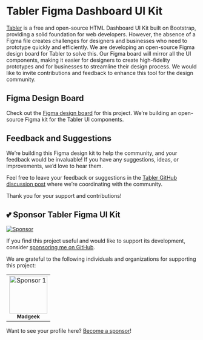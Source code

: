 # Tabler Figma Dashboard UI Kit

[Tabler](https://tabler.io/) is a free and open-source HTML Dashboard UI Kit built on Bootstrap, providing a solid foundation for web developers. However, the absence of a Figma file creates challenges for designers and businesses who need to prototype quickly and efficiently. We are developing an open-source Figma design board for Tabler to solve this. Our Figma board will mirror all the UI components, making it easier for designers to create high-fidelity prototypes and for businesses to streamline their design process. We would like to invite contributions and feedback to enhance this tool for the design community.

## Figma Design Board

Check out the [Figma design board](https://www.figma.com/design/v6gnDiEWtSk0kxScI6sN3z/Tabler-Ui-Kit?node-id=0-1&node-type=canvas) for this project. We’re building an open-source Figma kit for the Tabler UI components.


## Feedback and Suggestions

We’re building this Figma design kit to help the community, and your feedback would be invaluable! If you have any suggestions, ideas, or improvements, we’d love to hear them.

Feel free to leave your feedback or suggestions in the [Tabler GitHub discussion post](https://github.com/tabler/tabler/discussions/1973) where we’re coordinating with the community.

Thank you for your support and contributions!


## 💕 Sponsor Tabler Figma UI Kit

[![Sponsor](https://img.shields.io/badge/Sponsor-GitHub%20Sponsors-pink.svg)](https://github.com/sponsors/1Madgeek)

If you find this project useful and would like to support its development, consider [sponsoring me on GitHub](https://github.com/sponsors/1Madgeek).

We are grateful to the following individuals and organizations for supporting this project:

<table>
  <tr>
    <td align="center">
      <a href="https://github.com/1Madgeek">
        <img src="https://avatars.githubusercontent.com/u/33049092?s=200&v=4" width="100px;" alt="Sponsor 1"/>
        <br/>
        <sub><b>Madgeek</b></sub>
      </a>
    </td>
  </tr>
</table>

Want to see your profile here? [Become a sponsor](https://github.com/sponsors/1Madgeek)!
